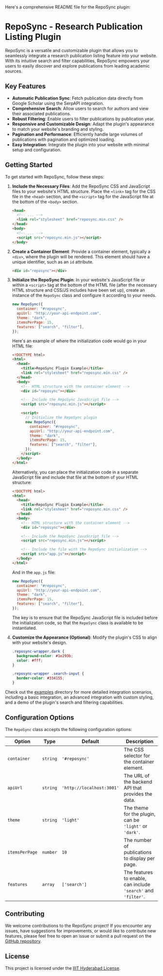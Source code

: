 Here's a comprehensive README file for the RepoSync plugin:

# RepoSync - Research Publication Listing Plugin

RepoSync is a versatile and customizable plugin that allows you to seamlessly integrate a research publication listing feature into your website. With its intuitive search and filter capabilities, RepoSync empowers your users to easily discover and explore publications from leading academic sources.

## Key Features

- **Automatic Publication Sync**: Fetch publication data directly from Google Scholar using the SerpAPI integration.
- **Comprehensive Search**: Allow users to search for authors and view their associated publications.
- **Robust Filtering**: Enable users to filter publications by publication year.
- **Responsive and Customizable Design**: Adapt the plugin's appearance to match your website's branding and styling.
- **Pagination and Performance**: Efficiently handle large volumes of publications with pagination and optimized loading.
- **Easy Integration**: Integrate the plugin into your website with minimal setup and configuration.

## Getting Started

To get started with RepoSync, follow these steps:

1. **Include the Necessary Files**: Add the RepoSync CSS and JavaScript files to your website's HTML structure. Place the `<link>` tag for the CSS file in the `<head>` section, and the `<script>` tag for the JavaScript file at the bottom of the `<body>` section.

   ```html
   <head>
     <!-- ... -->
     <link rel="stylesheet" href="reposync.min.css" />
   </head>
   <body>
     <!-- ... -->
     <script src="reposync.min.js"></script>
   </body>
   ```

2. **Create a Container Element**: Provide a container element, typically a `<div>`, where the plugin will be rendered. This element should have a unique identifier, such as an `id` attribute.

   ```html
   <div id="reposync"></div>
   ```

3. **Initialize the RepoSync Plugin**: In your website's JavaScript file or within a `<script>` tag at the bottom of the HTML file (after the necessary HTML structure and CSS/JS includes have been set up), create an instance of the `RepoSync` class and configure it according to your needs.

   ```javascript
   new RepoSync({
     container: "#reposync",
     apiUrl: "http://your-api-endpoint.com",
     theme: "dark",
     itemsPerPage: 15,
     features: ["search", "filter"],
   });
   ```

   Here's an example of where the initialization code would go in your HTML file:

   ```html
   <!DOCTYPE html>
   <html>
     <head>
       <title>RepoSync Plugin Example</title>
       <link rel="stylesheet" href="reposync.min.css" />
     </head>
     <body>
       <!-- HTML structure with the container element -->
       <div id="reposync"></div>

       <!-- Include the RepoSync JavaScript file -->
       <script src="reposync.min.js"></script>

       <script>
         // Initialize the RepoSync plugin
         new RepoSync({
           container: "#reposync",
           apiUrl: "http://your-api-endpoint.com",
           theme: "dark",
           itemsPerPage: 15,
           features: ["search", "filter"],
         });
       </script>
     </body>
   </html>
   ```

   Alternatively, you can place the initialization code in a separate JavaScript file and include that file at the bottom of your HTML structure:

   ```html
   <!DOCTYPE html>
   <html>
     <head>
       <title>RepoSync Plugin Example</title>
       <link rel="stylesheet" href="reposync.min.css" />
     </head>
     <body>
       <!-- HTML structure with the container element -->
       <div id="reposync"></div>

       <!-- Include the RepoSync JavaScript file -->
       <script src="reposync.min.js"></script>

       <!-- Include the file with the RepoSync initialization -->
       <script src="app.js"></script>
     </body>
   </html>
   ```

   And in the `app.js` file:

   ```javascript
   new RepoSync({
     container: "#reposync",
     apiUrl: "http://your-api-endpoint.com",
     theme: "dark",
     itemsPerPage: 15,
     features: ["search", "filter"],
   });
   ```

   The key is to ensure that the RepoSync JavaScript file is included before the initialization code, so that the `RepoSync` class is available to be instantiated.

4. **Customize the Appearance (Optional)**: Modify the plugin's CSS to align with your website's design.

   ```css
   .reposync-wrapper.dark {
     background-color: #1e293b;
     color: #fff;
   }

   .reposync-wrapper .search-input {
     border-color: #334155;
   }
   ```

Check out the [examples](examples/) directory for more detailed integration scenarios, including a basic integration, an advanced integration with custom styling, and a demo of the plugin's search and filtering capabilities.

## Configuration Options

The `RepoSync` class accepts the following configuration options:

| Option         | Type     | Default                   | Description                                                    |
| -------------- | -------- | ------------------------- | -------------------------------------------------------------- |
| `container`    | `string` | `'#reposync'`             | The CSS selector for the container element.                    |
| `apiUrl`       | `string` | `'http://localhost:3001'` | The URL of the backend API that provides the data.             |
| `theme`        | `string` | `'light'`                 | The theme for the plugin, can be `'light'` or `'dark'`.        |
| `itemsPerPage` | `number` | `10`                      | The number of publications to display per page.                |
| `features`     | `array`  | `['search']`              | The features to enable, can include `'search'` and `'filter'`. |

## Contributing

We welcome contributions to the RepoSync project! If you encounter any issues, have suggestions for improvements, or would like to contribute new features, please feel free to open an issue or submit a pull request on the [GitHub repository](https://github.com/Eswarballa/Publication-Generation).

## License

This project is licensed under the [IIIT Hyderabad License](LICENSE).
